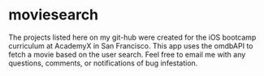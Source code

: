 # moviesearch
The projects listed here on my git-hub were created for the iOS bootcamp curriculum at AcademyX in San Francisco. 
This app uses the omdbAPI to fetch a movie based on the user search. 
Feel free to email me with any questions, comments, or notifications of bug infestation. 
